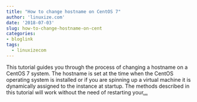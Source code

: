 ```yaml
---
title: "How to change hostname on CentOS 7"
author: 'linuxize.com'
date: '2018-07-03'
slug: how-to-change-hostname-on-cent
categories:
- bloglink
tags:
  - linuxizecom
---
```


This tutorial guides you through the process of changing a hostname on a CentOS 7 system. The hostname is set at the time when the CentOS operating system is installed or if you are spinning up a virtual machine it is dynamically assigned to the instance at startup. The methods described in this tutorial will work without the need of restarting your[... <i class="fas fa-external-link-alt"></i>](https://linuxize.com/post/how-to-change-hostname-on-centos-7/)

